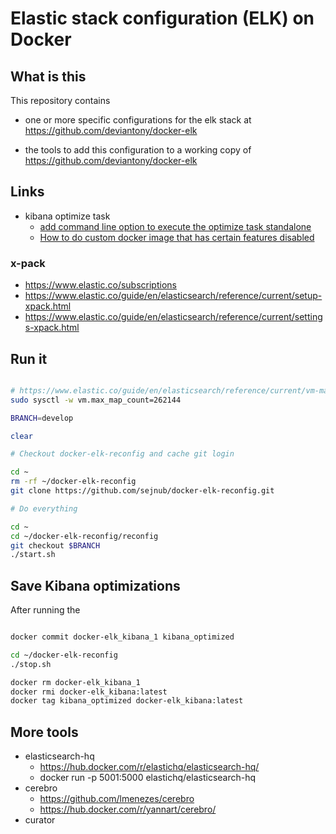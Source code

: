 # Elastic stack configuration (ELK) on Docker

## What is this

This repository contains

- one or more specific configurations for the elk stack at <https://github.com/deviantony/docker-elk>

- the tools to add this configuration to a working copy of <https://github.com/deviantony/docker-elk>

## Links

- kibana optimize task
  - [add command line option to execute the optimize task standalone](https://github.com/elastic/kibana/issues/6057)
  - [How to do custom docker image that has certain features disabled](https://discuss.elastic.co/t/how-to-do-custom-docker-image-that-has-certain-features-disabled/132007/4)
### x-pack

- <https://www.elastic.co/subscriptions>
- <https://www.elastic.co/guide/en/elasticsearch/reference/current/setup-xpack.html>
- <https://www.elastic.co/guide/en/elasticsearch/reference/current/settings-xpack.html>

## Run it

```sh

# https://www.elastic.co/guide/en/elasticsearch/reference/current/vm-max-map-count.html
sudo sysctl -w vm.max_map_count=262144

BRANCH=develop

clear

# Checkout docker-elk-reconfig and cache git login

cd ~
rm -rf ~/docker-elk-reconfig
git clone https://github.com/sejnub/docker-elk-reconfig.git

# Do everything

cd ~
cd ~/docker-elk-reconfig/reconfig
git checkout $BRANCH
./start.sh


```

## Save Kibana optimizations

After running the 
```bash

docker commit docker-elk_kibana_1 kibana_optimized

cd ~/docker-elk-reconfig
./stop.sh

docker rm docker-elk_kibana_1
docker rmi docker-elk_kibana:latest
docker tag kibana_optimized docker-elk_kibana:latest

```

## More tools

- elasticsearch-hq
  - <https://hub.docker.com/r/elastichq/elasticsearch-hq/>
  - docker run -p 5001:5000 elastichq/elasticsearch-hq
- cerebro
  - <https://github.com/lmenezes/cerebro>
  - <https://hub.docker.com/r/yannart/cerebro/>
- curator
